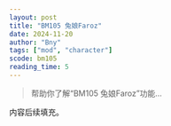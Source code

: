 ```yaml
---
layout: post
title: "BM105 兔娘Faroz"
date: 2024-11-20
author: "Bny"
tags: ["mod", "character"]
scode: bm105
reading_time: 5
---
```


> 帮助你了解“BM105 兔娘Faroz”功能...

内容后续填充。

